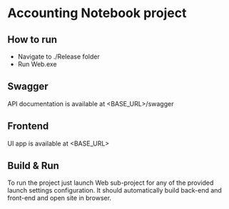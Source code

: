 # Accounting Notebook project

## How to run
- Navigate to ./Release folder
- Run Web.exe

## Swagger
API documentation is available at <BASE_URL>/swagger

## Frontend
UI app is available at <BASE_URL>

## Build & Run
To run the project just launch Web sub-project for any of the provided launch settings configuration.
It should automatically build back-end and front-end and open site in browser. 
